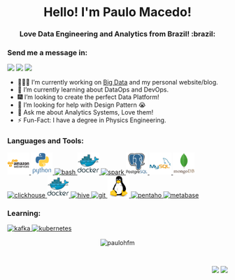 <h1 align="center">Hello! I'm Paulo Macedo!</h1>
<h3 align="center">Love Data Engineering and Analytics from Brazil! :brazil:</h3>

<h3 align="left">Send me a message in:</h3>

<!-- StackOverflow https://stackoverflow.com/users/12825818/paulohfm, StackShare https://stackshare.io/paulohfm -->

<p align="left">
<a href="https://github.com/paulohfm"><img src="https://img.shields.io/badge/-Github-000?style=flat&logo=Github&logoColor=white"></a>
<a href="https://www.linkedin.com/in/paulohfm/"><img src="https://img.shields.io/badge/-LinkedIn-blue?style=flat&logo=Linkedin&logoColor=white"></a>
<a href="mailto:paulohfm94@gmail.com?subject=Olá%Paulo%20Macedo"><img src="https://img.shields.io/badge/-Gmail-c14438?style=flat&logo=Gmail&logoColor=white"></a>
</p>


- 👨🏽‍💻 I’m currently working on [Big Data](https://bigdata.com.br/) and my personal website/blog.
- 🌱 I’m currently learning about DataOps and DevOps.
- :fireworks: I’m looking to create the perfect Data Platform!
- 🤔 I’m looking for help with Design Pattern 😭
- 💬 Ask me about Analytics Systems, Love them!
- ⚡️ Fun-Fact: I have a degree in Physics Engineering.


<h3 align="left">Languages and Tools:</h3>
<p align="left"> 
<a href="https://aws.amazon.com" target="_blank" rel="noreferrer"> <img src="https://raw.githubusercontent.com/devicons/devicon/master/icons/amazonwebservices/amazonwebservices-original-wordmark.svg" alt="aws" width="50" height="50"/>
</a>
<a href="https://www.python.org/" target="_blank" rel="noreferrer"> <img src="https://raw.githubusercontent.com/devicons/devicon/master/icons/python/python-original-wordmark.svg" alt="python" width="50" height="50"/>
</a>
<a href="https://www.gnu.org/software/bash/" target="_blank" rel="noreferrer"> <img src="https://www.vectorlogo.zone/logos/gnu_bash/gnu_bash-icon.svg" alt="bash" width="50" height="50"/> 
</a> 
<a href="https://www.docker.com/" target="_blank" rel="noreferrer"> <img src="https://raw.githubusercontent.com/devicons/devicon/master/icons/docker/docker-original-wordmark.svg" alt="docker" width="50" height="50"/>
</a>
<a href="https://spark.apache.org/" target="_blank" rel="noreferrer"> <img src="https://upload.wikimedia.org/wikipedia/commons/f/f3/Apache_Spark_logo.svg" alt="spark" width="50" height="50"/>
</a> 
<a href="https://www.postgresql.org" target="_blank" rel="noreferrer"> <img src="https://raw.githubusercontent.com/devicons/devicon/master/icons/postgresql/postgresql-original-wordmark.svg" alt="postgresql" width="50" height="50"/>
</a> 
<a href="https://www.mysql.com/" target="_blank" rel="noreferrer"> <img src="https://raw.githubusercontent.com/devicons/devicon/master/icons/mysql/mysql-original-wordmark.svg" alt="mysql" width="50" height="50"/>
</a> 
<a href="https://www.mongodb.com/" target="_blank" rel="noreferrer"> <img src="https://raw.githubusercontent.com/devicons/devicon/master/icons/mongodb/mongodb-original-wordmark.svg" alt="mongodb" width="50" height="50"/>
</a> 
<a href="https://clickhouse.com/
" target="_blank" rel="noreferrer"> <img src="https://cdn.worldvectorlogo.com/logos/clickhouse.svg" alt="clickhouse" width="50" height="50"/>
</a> 
<a href="https://www.docker.com/" target="_blank" rel="noreferrer"> <img src="https://raw.githubusercontent.com/devicons/devicon/master/icons/docker/docker-original-wordmark.svg" alt="docker" width="50" height="50"/>
</a> 
<a href="https://hive.apache.org/" target="_blank" rel="noreferrer"> <img src="https://www.vectorlogo.zone/logos/apache_hive/apache_hive-icon.svg" alt="hive" width="50" height="50"/>
</a> 
<a href="https://git-scm.com/" target="_blank" rel="noreferrer"> <img src="https://www.vectorlogo.zone/logos/git-scm/git-scm-icon.svg" alt="git" width="50" height="50"/> </a>
<a href="https://www.linux.org/" target="_blank" rel="noreferrer"> <img src="https://raw.githubusercontent.com/devicons/devicon/master/icons/linux/linux-original.svg" alt="linux" width="50" height="50"/>
</a>
<a href="https://www.hitachivantara.com/en-us/products/data-management-analytics/pentaho.html" target="_blank" rel="noreferrer"> <img src="https://logodix.com/logo/1960244.png" alt="pentaho" width="50" height="50"/>
</a>
<a href="https://www.metabase.com/" target="_blank" rel="noreferrer"> <img src="https://www.vectorlogo.zone/logos/metabase/metabase-icon.svg" alt="metabase" width="50" height="50"/>
</a> 

<h3 align="left">Learning:</h3>
<p align="left"> 
<a href="https://kafka.apache.org/" target="_blank" rel="noreferrer"> <img src="https://www.vectorlogo.zone/logos/apache_kafka/apache_kafka-icon.svg" alt="kafka" width="40" height="40"/> </a> 
<a href="https://kubernetes.io" target="_blank" rel="noreferrer"> <img src="https://www.vectorlogo.zone/logos/kubernetes/kubernetes-icon.svg" alt="kubernetes" width="40" height="40"/> </a> 


<!-- Its main projects
<h3 align="left">Projects:</h3>
<p align="center">
  <a href="https://github.com/paulohfm/studies_and_tips">
    <img align="center" src="https://github-readme-stats.vercel.app/api/pin/?username=paulohfm&repo=studies_and_tips" />
  </a>
  <a href="https://github.com/paulohfm/studies_and_tips">
    <img align="center" src="https://github-readme-stats.vercel.app/api/pin/?username=paulohfm&repo=studies_and_tips" />
  </a>
</p> -->

<p align="center">
<img align="center" src="https://github-readme-stats.vercel.app/api?username=paulohfm&show_icons=true&locale=en" alt="paulohfm" />
</p>

&nbsp;

<p align="right">
<img src="https://komarev.com/ghpvc/?username=paulohfm&style=plastic&label=Views"><img>
<img src="https://badges.pufler.dev/visits/paulohfm/paulohfm?color=black&logo=github" />
</p>

<!-- This readme was created by Paulo Macedo - https://github.com/paulohfm -->
